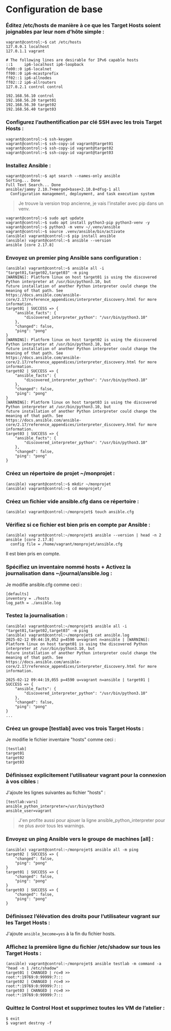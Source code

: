# Configuration de base

### Éditez /etc/hosts de manière à ce que les Target Hosts soient joignables par leur nom d’hôte simple :
```
vagrant@control:~$ cat /etc/hosts
127.0.0.1 localhost
127.0.1.1 vagrant

# The following lines are desirable for IPv6 capable hosts
::1     ip6-localhost ip6-loopback
fe00::0 ip6-localnet
ff00::0 ip6-mcastprefix
ff02::1 ip6-allnodes
ff02::2 ip6-allrouters
127.0.2.1 control control

192.168.56.10 control
192.168.56.20 target01
192.168.56.30 target02
192.168.56.40 target03
```

### Configurez l’authentification par clé SSH avec les trois Target Hosts :
```
vagrant@control:~$ ssh-keygen
vagrant@control:~$ ssh-copy-id vagrant@target01
vagrant@control:~$ ssh-copy-id vagrant@target02
vagrant@control:~$ ssh-copy-id vagrant@target03
```

### Installez Ansible :
```
vagrant@control:~$ apt search --names-only ansible
Sorting... Done
Full Text Search... Done
ansible/jammy 2.10.7+merged+base+2.10.8+dfsg-1 all
  Configuration management, deployment, and task execution system
```
> Je trouve la version trop ancienne, je vais l'installer avec pip dans un venv.
```
vagrant@control:~$ sudo apt update
vagrant@control:~$ sudo apt install python3-pip python3-venv -y
vagrant@control:~$ python3 -m venv ~/.venv/ansible
vagrant@control:~$ source .venv/ansible/bin/activate
(ansible) vagrant@control:~$ pip install ansible
(ansible) vagrant@control:~$ ansible --version
ansible [core 2.17.8]
```

### Envoyez un premier ping Ansible sans configuration :
```
(ansible) vagrant@control:~$ ansible all -i "target01,target02,target03" -m ping
[WARNING]: Platform linux on host target01 is using the discovered Python interpreter at /usr/bin/python3.10, but
future installation of another Python interpreter could change the meaning of that path. See
https://docs.ansible.com/ansible-core/2.17/reference_appendices/interpreter_discovery.html for more information.
target01 | SUCCESS => {
    "ansible_facts": {
        "discovered_interpreter_python": "/usr/bin/python3.10"
    },
    "changed": false,
    "ping": "pong"
}
[WARNING]: Platform linux on host target02 is using the discovered Python interpreter at /usr/bin/python3.10, but
future installation of another Python interpreter could change the meaning of that path. See
https://docs.ansible.com/ansible-core/2.17/reference_appendices/interpreter_discovery.html for more information.
target02 | SUCCESS => {
    "ansible_facts": {
        "discovered_interpreter_python": "/usr/bin/python3.10"
    },
    "changed": false,
    "ping": "pong"
}
[WARNING]: Platform linux on host target03 is using the discovered Python interpreter at /usr/bin/python3.10, but
future installation of another Python interpreter could change the meaning of that path. See
https://docs.ansible.com/ansible-core/2.17/reference_appendices/interpreter_discovery.html for more information.
target03 | SUCCESS => {
    "ansible_facts": {
        "discovered_interpreter_python": "/usr/bin/python3.10"
    },
    "changed": false,
    "ping": "pong"
}
```

### Créez un répertoire de projet ~/monprojet :
```
(ansible) vagrant@control:~$ mkdir ~/monprojet
(ansible) vagrant@control:~$ cd monprojet/
```

### Créez un fichier vide ansible.cfg dans ce répertoire :
```
(ansible) vagrant@control:~/monprojet$ touch ansible.cfg
```

### Vérifiez si ce fichier est bien pris en compte par Ansible :
```
(ansible) vagrant@control:~/monprojet$ ansible --version | head -n 2
ansible [core 2.17.8]
  config file = /home/vagrant/monprojet/ansible.cfg
```
Il est bien pris en compte.

### Spécifiez un inventaire nommé hosts + Activez la journalisation dans ~/journal/ansible.log :
Je modifie ansible.cfg comme ceci :
```
[defaults]
inventory = ./hosts
log_path = ./ansible.log
```

### Testez la journalisation :
```
(ansible) vagrant@control:~/monprojet$ ansible all -i "target01,target02,target03" -m ping
(ansible) vagrant@control:~/monprojet$ cat ansible.log
2025-02-12 09:44:19,052 p=4590 u=vagrant n=ansible | [WARNING]: Platform linux on host target01 is using the discovered Python interpreter at /usr/bin/python3.10, but
future installation of another Python interpreter could change the meaning of that path. See
https://docs.ansible.com/ansible-core/2.17/reference_appendices/interpreter_discovery.html for more information.

2025-02-12 09:44:19,055 p=4590 u=vagrant n=ansible | target01 | SUCCESS => {
    "ansible_facts": {
        "discovered_interpreter_python": "/usr/bin/python3.10"
    },
    "changed": false,
    "ping": "pong"
}
...
```

### Créez un groupe [testlab] avec vos trois Target Hosts :
Je modifie le fichier inventaire "hosts" comme ceci :
```
[testlab]
target01
target02
target03
```

### Définissez explicitement l’utilisateur vagrant pour la connexion à vos cibles :
J'ajoute les lignes suivantes au fichier "hosts" :
```
[testlab:vars]
ansible_python_interpreter=/usr/bin/python3
ansible_user=vagrant
```
> J'en profite aussi pour ajouer la ligne ansible_python_interpreter pour ne plus avoir tous les warnings.

### Envoyez un ping Ansible vers le groupe de machines [all] :
```
(ansible) vagrant@control:~/monprojet$ ansible all -m ping
target02 | SUCCESS => {
    "changed": false,
    "ping": "pong"
}
target01 | SUCCESS => {
    "changed": false,
    "ping": "pong"
}
target03 | SUCCESS => {
    "changed": false,
    "ping": "pong"
}
```

### Définissez l’élévation des droits pour l’utilisateur vagrant sur les Target Hosts :
J'ajoute `ansible_become=yes` à la fin du fichier hosts.


### Affichez la première ligne du fichier /etc/shadow sur tous les Target Hosts :
```
(ansible) vagrant@control:~/monprojet$ ansible testlab -m command -a "head -n 1 /etc/shadow"
target01 | CHANGED | rc=0 >>
root:*:19769:0:99999:7:::
target02 | CHANGED | rc=0 >>
root:*:19769:0:99999:7:::
target03 | CHANGED | rc=0 >>
root:*:19769:0:99999:7:::
```

### Quittez le Control Host et supprimez toutes les VM de l’atelier :
```
$ exit
$ vagrant destroy -f
```